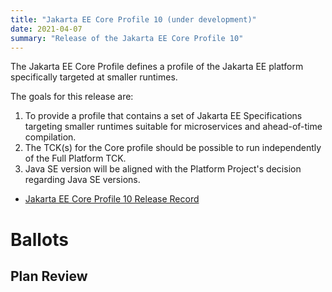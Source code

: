 ```yaml
---
title: "Jakarta EE Core Profile 10 (under development)"
date: 2021-04-07
summary: "Release of the Jakarta EE Core Profile 10"
---
```

The Jakarta EE Core Profile defines a profile of the Jakarta EE platform specifically targeted at smaller runtimes.

The goals for this release are:
1. To provide a profile that contains a set of Jakarta EE Specifications targeting smaller runtimes suitable for microservices and ahead-of-time compilation.
2. The TCK(s) for the Core profile should be possible to run independently of the Full Platform TCK.
3. Java SE version will be aligned with the Platform Project's decision regarding Java SE versions.


* [Jakarta EE Core Profile 10 Release Record](https://projects.eclipse.org/projects/ee4j.jakartaee-platform/releases/core-profile-10)


# Ballots

## Plan Review
<!--
The Specification Committee Ballot concluded successfully on 2021-xx-xx with the following results.
| Representative                                 | Representative for: | Vote |
|------------------------------------------------|---------------------|------|
| Kenji Kazumura                                 | Fujitsu             |      |
| Dan Bandera, Kevin Sutter                      | IBM                 |      |
| Ed Bratt, Dmitry Kornilov                      | Oracle              |      |
| Andrew Pielage, Matt Gill                      | Payara              |      |
| Scott Stark, Mark Little                       | Red Hat             |      |
| David Blevins, Jean-Louis Monteiro             | Tomitribe           |      |
| Ivar Grimstad                                  | EE4J PMC            |      |
| Marcelo Ancelmo, Martijn Verburg               | Participant Members |      |
| Werner Keil                                    | Committer Members   |      |
| Scott (Congquan) Wang                          | Enterprise Members  |      |
|                                                | Total               |      |
The ballot was run in the [jakarta.ee-spec mailing list]()
-->